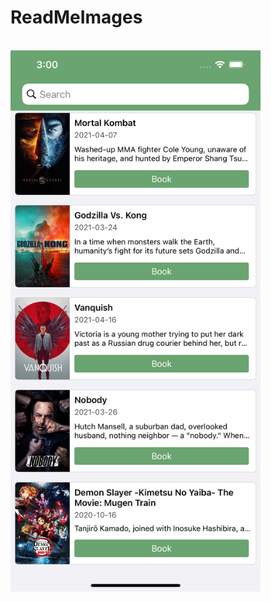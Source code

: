 # ReadMeImages

<br>
<img width="400" src="https://github.com/RajaReddyiOS/ReadMeImages/blob/BMS/Simulator%20Screen%20Shot%20-%20iPhone%2012%20Pro%20Max%20-%202021-05-12%20at%2015.00.36.png"/>
</br>
